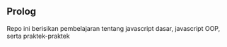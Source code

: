 
## Prolog
Repo ini berisikan pembelajaran tentang javascript dasar, javascript OOP, serta praktek-praktek 
